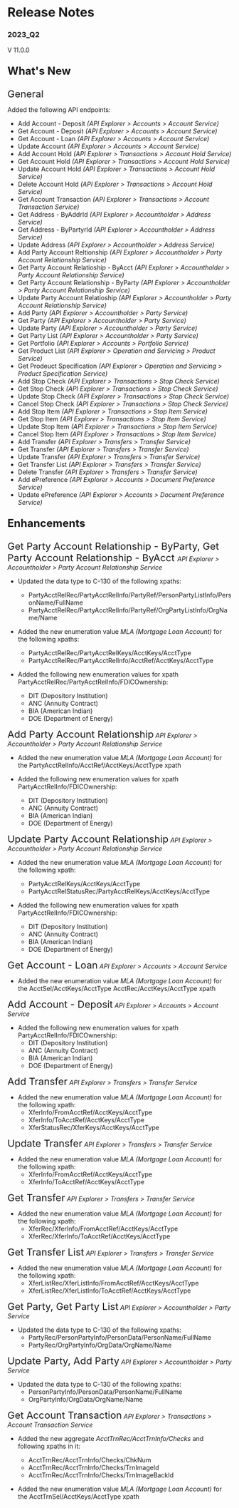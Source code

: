 # Release Notes 
### 2023_Q2
V 11.0.0
<!-- 
type: tab 
titles: DNA
-->

<p style="font-size: 24px; font-weight: bold;">What's New </p>

<span style="font-size: 22px; ">General</span>


Added the following API endpoints:
- Add Account - Deposit *(API Explorer > Accounts > Account Service)*
- Get Account - Deposit *(API Explorer > Accounts > Account Service)*
- Get Account - Loan *(API Explorer > Accounts > Account Service)*
- Update Account *(API Explorer > Accounts > Account Service)*
- Add Account Hold *(API Explorer > Transactions > Account Hold Service)*
- Get Account Hold *(API Explorer > Transactions > Account Hold Service)*
- Update Account Hold *(API Explorer > Transactions > Account Hold Service)*
- Delete Account Hold *(API Explorer > Transactions > Account Hold Service)*
- Get Account Transaction *(API Explorer > Transactions > Account Transaction Service)*
- Get Address - ByAddrId *(API Explorer > Accountholder > Address Service)*
- Get Address - ByPartyrId *(API Explorer > Accountholder > Address Service)*
- Update Address *(API Explorer > Accountholder > Address Service)*
- Add Party Account Reltionship *(API Explorer > Accountholder > Party Account Relationship Service)*
- Get Party Account Relatioship - ByAcct *(API Explorer > Accountholder > Party Account Relationship Service)*
- Get Party Account Relationship - ByParty *(API Explorer > Accountholder > Party Account Relationship Service)*
- Update Party Account Relatioship *(API Explorer > Accountholder > Party Account Relationship Service)*
- Add Party *(API Explorer > Accountholder > Party Service)*
- Get Party *(API Explorer > Accountholder > Party Service)*
- Update Party *(API Explorer > Accountholder > Party Service)*
- Get Party List *(API Explorer > Accountholder > Party Service)*
- Get Portfolio *(API Explorer > Accounts > Portfolio Service)*
- Get Product List *(API Explorer > Operation and Servicing > Product Service)*
- Get Prodeuct Specification *(API Explorer > Operation and Servicing > Product Specification Service)*
- Add Stop Check *(API Explorer > Transactions > Stop Check Service)*
- Get Stop Check *(API Explorer > Transactions > Stop Check Service)*
- Update Stop Check *(API Explorer > Transactions > Stop Check Service)*
- Cancel Stop Check *(API Explorer > Transactions > Stop Check Service)*
- Add Stop Item *(API Explorer > Transactions > Stop Item Service)*
- Get Stop Item *(API Explorer > Transactions > Stop Item Service)*
- Update Stop Item *(API Explorer > Transactions > Stop Item Service)*
- Cancel Stop Item *(API Explorer > Transactions > Stop Item Service)*
- Add Transfer *(API Explorer > Transfers > Transfer Service)*
- Get Transfer *(API Explorer > Transfers > Transfer Service)*
- Update Transfer *(API Explorer > Transfers > Transfer Service)*
- Get Transfer List *(API Explorer > Transfers > Transfer Service)*
- Delete Transfer *(API Explorer > Transfers > Transfer Service)*
- Add ePreference *(API Explorer > Accounts > Document Preference Service)*
- Update ePreference *(API Explorer > Accounts > Document Preference Service)*


<p style="font-size: 24px; font-weight: bold;">Enhancements </p>

<span style="font-size: 22px; ">Get Party Account Relationship - ByParty, Get Party Account Relationship - ByAcct </span> *API Explorer > Accountholder > Party Account Relationship Service*


- Updated the data type to C-130 of the following xpaths:
	- PartyAcctRelRec/PartyAcctRelInfo/PartyRef/PersonPartyListInfo/PersonName/FullName
	- PartyAcctRelRec/PartyAcctRelInfo/PartyRef/OrgPartyListInfo/OrgName/Name<br>

- Added the new enumeration value *MLA (Mortgage Loan Account)* for the following xpaths:
	- PartyAcctRelRec/PartyAcctRelKeys/AcctKeys/AcctType
	- PartyAcctRelRec/PartyAcctRelInfo/AcctRef/AcctKeys/AcctType<br>

- Added the following new enumeration values for xpath PartyAcctRelRec/PartyAcctRelInfo/FDICOwnership:
	- DIT (Depository Institution)
	- ANC (Annuity Contract)
	- BIA (American Indian)
	- DOE (Department of Energy) 


<span style="font-size: 22px; ">Add Party Account Relationship</span> *API Explorer > Accountholder > Party Account Relationship Service*


- Added the new enumeration value *MLA (Mortgage Loan Account)* for the PartyAcctRelInfo/AcctRef/AcctKeys/AcctType xpath<br>

- Added the following new enumeration values for xpath PartyAcctRelInfo/FDICOwnership:
	- DIT (Depository Institution)
	- ANC (Annuity Contract)
	- BIA (American Indian)
	- DOE (Department of Energy) 


<span style="font-size: 22px; ">Update Party Account Relationship</span> *API Explorer > Accountholder > Party Account Relationship Service*


- Added the new enumeration value *MLA (Mortgage Loan Account)* for the following xpath:
	- PartyAcctRelKeys/AcctKeys/AcctType
	- PartyAcctRelStatusRec/PartyAcctRelKeys/AcctKeys/AcctType<br>

- Added the following new enumeration values for xpath PartyAcctRelInfo/FDICOwnership:
	- DIT (Depository Institution)
	- ANC (Annuity Contract)
	- BIA (American Indian)
	- DOE (Department of Energy) 


<span style="font-size: 22px; ">Get Account - Loan</span> *API Explorer > Accounts > Account Service*


- Added the new enumeration value *MLA (Mortgage Loan Account)* for the AcctSel/AcctKeys/AcctType AcctRec/AcctKeys/AcctType xpath


<span style="font-size: 22px; ">Add Account - Deposit</span> *API Explorer > Accounts > Account Service*


- Added the following new enumeration values for xpath PartyAcctRelInfo/FDICOwnership:
	- DIT (Depository Institution)
	- ANC (Annuity Contract)
	- BIA (American Indian)
	- DOE (Department of Energy) 


<span style="font-size: 22px; ">Add Transfer</span> *API Explorer > Transfers > Transfer Service*


- Added the new enumeration value *MLA (Mortgage Loan Account)* for the following xpath:
	- XferInfo/FromAcctRef/AcctKeys/AcctType
	- XferInfo/ToAcctRef/AcctKeys/AcctType
	- XferStatusRec/XferKeys/AcctKeys/AcctType


<span style="font-size: 22px; ">Update Transfer</span> *API Explorer > Transfers > Transfer Service*


- Added the new enumeration value *MLA (Mortgage Loan Account)* for the following xpath:
	- XferInfo/FromAcctRef/AcctKeys/AcctType
	- XferInfo/ToAcctRef/AcctKeys/AcctType


<span style="font-size: 22px; ">Get Transfer</span> *API Explorer > Transfers > Transfer Service*


- Added the new enumeration value *MLA (Mortgage Loan Account)* for the following xpath:
	- XferRec/XferInfo/FromAcctRef/AcctKeys/AcctType
	- XferRec/XferInfo/ToAcctRef/AcctKeys/AcctType


<span style="font-size: 22px; ">Get Transfer List</span> *API Explorer > Transfers > Transfer Service*


- Added the new enumeration value *MLA (Mortgage Loan Account)* for the following xpath:
	- XferListRec/XferListInfo/FromAcctRef/AcctKeys/AcctType
	- XferListRec/XferListInfo/ToAcctRef/AcctKeys/AcctType


<span style="font-size: 22px; ">Get Party, Get Party List</span> *API Explorer > Accountholder > Party Service*


- Updated the data type to C-130 of the following xpaths:
	- PartyRec/PersonPartyInfo/PersonData/PersonName/FullName
	- PartyRec/OrgPartyInfo/OrgData/OrgName/Name


<span style="font-size: 22px; ">Update Party, Add Party</span> *API Explorer > Accountholder > Party Service*


- Updated the data type to C-130 of the following xpaths:
	- PersonPartyInfo/PersonData/PersonName/FullName
	- OrgPartyInfo/OrgData/OrgName/Name


<span style="font-size: 22px; ">Get Account Transaction</span> *API Explorer > Transactions > Account Transaction Service*


- Added the new aggregate *AcctTrnRec/AcctTrnInfo/Checks* and following xpaths in it:
	- AcctTrnRec/AcctTrnInfo/Checks/ChkNum
	- AcctTrnRec/AcctTrnInfo/Checks/TrnImageId
	- AcctTrnRec/AcctTrnInfo/Checks/TrnImageBackId
 
- Added the new enumeration value *MLA (Mortgage Loan Account)* for the AcctTrnSel/AcctKeys/AcctType xpath

<!-- type: tab-end -->
